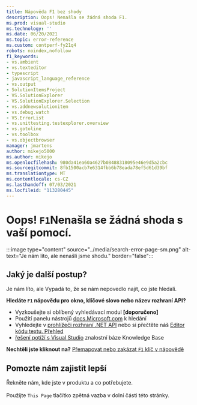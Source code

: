 ```yaml
---
title: Nápověda F1 bez shody
description: Oops! Nenašla se žádná shoda F1.
ms.prod: visual-studio
ms.technology: ''
ms.date: 06/20/2021
ms.topic: error-reference
ms.custom: contperf-fy21q4
robots: noindex,nofollow
f1_keywords:
- vs.ambient
- vs.texteditor
- typescript
- javascript_language_reference
- vs.output
- SolutionItemsProject
- VS.SolutionExplorer
- VS.SolutionExplorer.Selection
- vs.addnewsolutionitem
- vs.debug.watch
- VS.ErrorList
- vs.unittesting.testexplorer.overview
- vs.gotoline
- vs.toolbox
- vs.objectbrowser
manager: jmartens
author: mikejo5000
ms.author: mikejo
ms.openlocfilehash: 980da41ea60a4627b08488318095e46e9d5a2cbc
ms.sourcegitcommit: 8fb1500acb7e6314fbb6b78eada78ef5d61d39bf
ms.translationtype: MT
ms.contentlocale: cs-CZ
ms.lasthandoff: 07/03/2021
ms.locfileid: "113280445"
---
```

# <a name="oops-no-f1-help-match-was-found"></a>Oops! `F1`Nenašla se žádná shoda s vaší pomocí.

:::image type="content" source="../media/search-error-page-sm.png" alt-text="Je nám líto, ale nenašli jsme shodu." border="false":::

## <a name="now-what"></a>Jaký je další postup?

Je nám líto, ale Vypadá to, že se nám nepovedlo najít, co jste hledali. 

**Hledáte `F1` nápovědu pro okno, klíčové slovo nebo název rozhraní API?**
- Vyzkoušejte si oblíbený vyhledávací modul **[doporučeno]**
- Použití panelu nástrojů [docs.Microsoft.com](/) k hledání 
- Vyhledejte v [prohlížeči rozhraní .NET API](/dotnet/api/) nebo si přečtěte náš [Editor kódu textu. Přehled](../../ide/writing-code-in-the-code-and-text-editor.md)
- [řešení potíží s Visual Studio](/troubleshoot/visualstudio/welcome-visual-studio/) znalostní báze Knowledge Base


**Nechtěli jste kliknout na?** [Přemapovat nebo zakázat `F1` klíč v nápovědě](../not-in-toc/change-f1-help-key.md)


## <a name="help-us-serve-you-better"></a>Pomozte nám zajistit lepší

Řekněte nám, kde jste v produktu a co potřebujete.   
<br/>Použijte `This Page` tlačítko zpětná vazba v dolní části této stránky. 
